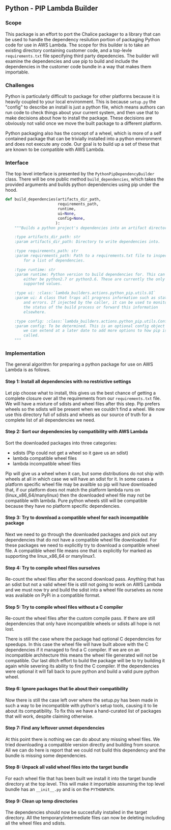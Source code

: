 ## Python - PIP Lambda Builder

### Scope

This package is an effort to port the Chalice packager to a library that can
be used to handle the dependency resilution portion of packaging Python code
for use in AWS Lambda. The scope for this builder is to take an existing
directory containing customer code, and a top-levle `requirements.txt` file
specifying third party depedencies. The builder will examine the dependencies
and use pip to build and include the dependencies in the customer code bundle
in a way that makes them importable.

### Challenges

Python is particularly difficult to package for other platforms because it is
heavily coupled to your local environment. This is because `setup.py` the
"config" to describe an install is just a python file, which means authors can
run code to check things about your current system, and then use that to make
decisions about how to install the package. These decisions are obviously not
valid once we move the built package to a different platform.

Python packaging also has the concept of a wheel, which is more of a self
contained package that can be trivially installed into a python environment
and does not execute any code. Our goal is to build up a set of these that
are known to be compatible with AWS Lambda.

### Interface

The top level interface is presented by the `PythonPipDependencyBuilder`
class. There will be one public method `build_dependencies`, which takes
the provided arguments and builds python dependencies using pip under
the hood.

```python
def build_dependencies(artifacts_dir_path,
                       requirements_path,
                       runtime,
                       ui=None,
                       config=None,
                      ):
    """Builds a python project's dependencies into an artifact directory.

	:type artifacts_dir_path: str
	:param artifacts_dir_path: Directory to write dependencies into.

	:type requirements_path: str
	:param requirements_path: Path to a requirements.txt file to inspect
	    for a list of dependencies.

    :type runtime: str
    :param runtime: Python version to build dependencies for. This can
        either be python2.7 or python3.6. These are currently the only
        supported values.

    :type ui: :class:`lambda_builders.actions.python_pip.utils.UI`
    :param ui: A class that traps all progress information such as status
        and errors. If injected by the caller, it can be used to monitor
        the status of the build process or forward this information
        elsewhere.

    :type config: :class:`lambda_builders.actions.python_pip.utils.Config`
    :param config: To be determined. This is an optional config object
        we can extend at a later date to add more options to how pip is
        called.
    """
```

### Implementation

The general algorithm for preparing a python package for use on AWS Lambda
is as follows.

#### Step 1: Install all dependencies with no restrictive settings

Let pip choose what to install, this gives us the best chance of getting
a complete closure over all the requirements from our `requirements.txt` file.
We will have a mixture of sdists and wheel files after this step. Pip prefers
wheels so the sdists will be present when we couldn't find a wheel. We now use
this directory full of sdists and wheels as our source of truth for a complete
list of all dependencies we need.

#### Step 2: Sort our dependencies by compatibility with AWS Lambda

Sort the downloaded packages into three categories:
* sdists (Pip could not get a wheel so it gave us an sdist)
* lambda compatible wheel files
* lambda incompatible wheel files

Pip will give us a wheel when it can, but some distributions do not ship with
wheels at all in which case we will have an sdist for it. In some cases a
platform specific wheel file may be availble so pip will have downloaded that,
if our platform does not match the platform lambda runs on
(linux_x86_64/manylinux) then the downloaded wheel file may not be compatible
with lambda. Pure python wheels still will be compatible because they have no
platform specific dependencies.

#### Step 3: Try to download a compatible wheel for each incompatible package

Next we need to go through the downloaded packages and pick out any
dependencies that do not have a compatible wheel file downloaded. For these
packages we need to explicitly try to download a compatible wheel file. A
compatible wheel file means one that is explicitly for marked as supporting the
linux_x86_64 or manylinux1.

#### Step 4: Try to compile wheel files ourselves

Re-count the wheel files after the second download pass. Anything that has an
sdist but not a valid wheel file is still not going to work on AWS Lambda and
we must now try and build the sdist into a wheel file ourselves as none was
available on PyPi in a compatible format.

#### Step 5: Try to compile wheel files without a C compiler

Re-count the wheel files after the custom compile pass. If there are still
dependencies that only have incompatible wheels or sdists all hope is not lost.

There is still the case where the package had optional C dependencies for
speedups. In this case the wheel file will have built above with the C
dependencies if it managed to find a C compiler. If we are on an incompatible
architecture this means the wheel file generated will not be compatible. Our
last ditch effort to build the package will be to try building it again while
severing its ability to find the C compiler. If the dependencies were optional
it will fall back to pure python and build a valid pure python wheel.

#### Step 6: Ignore packages that lie about their compatibility

Now there is still the case left over where the setup.py has been made in such
a way to be incompatible with python's setup tools, causing it to lie about its
compatibility. To fix this we have a hand-curated list of packages that will
work, despite claiming otherwise.

#### Step 7: Find any leftover unmet dependencies

At this point there is nothing we can do about any missing wheel files. We
tried downloading a compatible version directly and building from source. All
we can do here is report that we could not build this dependency and the bundle
is missing some dependencies.

#### Step 8: Unpack all valid wheel files into the target bundle

For each wheel file that has been built we install it into the target bundle
directory at the top level. This will make it importable assuming the top level
bundle has an `__init__.py` and is on the `PYTHONPATH`.

#### Step 9: Clean up temp directories

The dependencies should now be succesfully installed in the target directory.
All the temporary/intermediate files can now be deleting including all the
wheel files and sdists.
